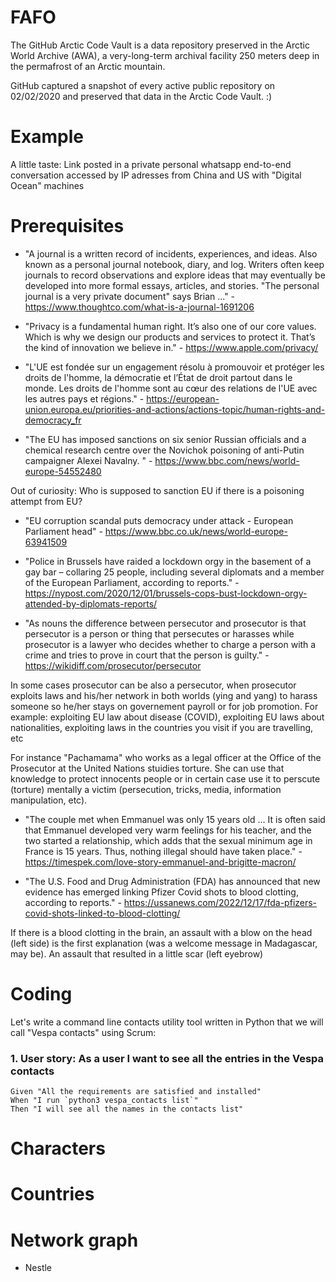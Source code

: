 # FAFO

The GitHub Arctic Code Vault is a data repository preserved in the Arctic World Archive (AWA), a very-long-term archival facility 250 meters deep in the permafrost of an Arctic mountain.

GitHub captured a snapshot of every active public repository on 02/02/2020 and preserved that data in the Arctic Code Vault. :)

# Example
A little taste: Link posted in a private personal whatsapp end-to-end conversation accessed by IP adresses from China and US with "Digital Ocean" machines

# Prerequisites

- "A journal is a written record of incidents, experiences, and ideas. Also known as a personal journal notebook, diary, and log. Writers often keep journals to record observations and explore ideas that may eventually be developed into more formal essays, articles, and stories. "The personal journal is a very private document" says Brian ..." - https://www.thoughtco.com/what-is-a-journal-1691206

- "Privacy is a fundamental human right. It’s also one of our core values. Which is why we design our products and services to protect it. That’s the kind of innovation we believe in." - https://www.apple.com/privacy/

- "L'UE est fondée sur un engagement résolu à promouvoir et protéger les droits de l'homme, la démocratie et l’État de droit partout dans le monde. Les droits de l'homme sont au cœur des relations de l'UE avec les autres pays et régions." - https://european-union.europa.eu/priorities-and-actions/actions-topic/human-rights-and-democracy_fr

- "The EU has imposed sanctions on six senior Russian officials and a chemical research centre over the Novichok poisoning of anti-Putin campaigner Alexei Navalny. " - https://www.bbc.com/news/world-europe-54552480

Out of curiosity: Who is supposed to sanction EU if there is a poisoning attempt from EU?

- "EU corruption scandal puts democracy under attack - European Parliament head" - https://www.bbc.co.uk/news/world-europe-63941509

- "Police in Brussels have raided a lockdown orgy in the basement of a gay bar – collaring 25 people, including several diplomats and a member of the European Parliament, according to reports." - https://nypost.com/2020/12/01/brussels-cops-bust-lockdown-orgy-attended-by-diplomats-reports/

- "As nouns the difference between persecutor and prosecutor is that persecutor is a person or thing that persecutes or harasses while prosecutor is a lawyer who decides whether to charge a person with a crime and tries to prove in court that the person is guilty." - https://wikidiff.com/prosecutor/persecutor

In some cases prosecutor can be also a persecutor, when prosecutor exploits laws and his/her network in both worlds (ying and yang) to harass someone so he/her stays on governement payroll or for job promotion. For example: exploiting EU law about disease (COVID), exploiting EU laws about nationalities, exploiting laws in the countries you visit if you are travelling, etc

For instance "Pachamama" who works as a legal officer at the Office of the Prosecutor at the United Nations stuidies torture. She can use that knowledge to protect innocents people or in certain case use it to perscute (torture) mentally a victim (persecution, tricks, media, information manipulation, etc).

- "The couple met when Emmanuel was only 15 years old ... It is often said that Emmanuel developed very warm feelings for his teacher, and the two started a relationship, which adds that the sexual minimum age in France is 15 years. Thus, nothing illegal should have taken place." - https://timespek.com/love-story-emmanuel-and-brigitte-macron/

- "The U.S. Food and Drug Administration (FDA) has announced that new evidence has emerged linking Pfizer Covid shots to blood clotting, according to reports." - https://ussanews.com/2022/12/17/fda-pfizers-covid-shots-linked-to-blood-clotting/

If there is a blood clotting in the brain, an assault with a blow on the head (left side) is the first explanation (was a welcome message in Madagascar, may be). An assault that resulted in a little scar (left eyebrow)

# Coding
Let's write a command line contacts utility tool written in Python that we will call "Vespa contacts" using Scrum:

### 1. User story: As a user I want to see all the entries in the Vespa contacts
```
Given "All the requirements are satisfied and installed"
When "I run `python3 vespa_contacts list`"
Then "I will see all the names in the contacts list"
```




# Characters

# Countries


# Network graph
- Nestle
